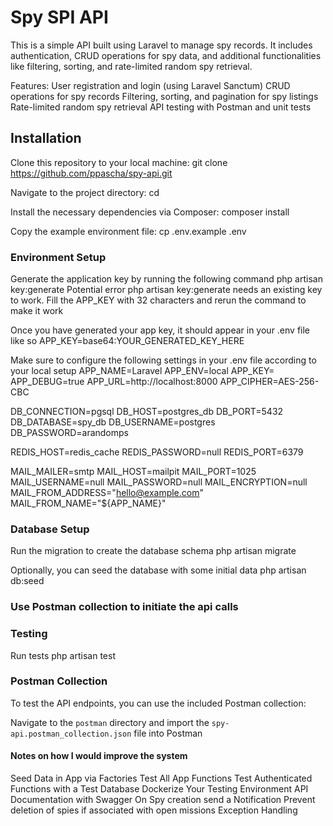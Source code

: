 # Spy SPI API

This is a simple API built using Laravel to manage spy records. It includes authentication, CRUD operations for spy data, and additional functionalities like filtering, sorting, and rate-limited random spy retrieval.

Features:
User registration and login (using Laravel Sanctum)
CRUD operations for spy records
Filtering, sorting, and pagination for spy listings
Rate-limited random spy retrieval
API testing with Postman and unit tests

## Installation

Clone this repository to your local machine:
git clone https://github.com/ppascha/spy-api.git

Navigate to the project directory:
cd <project-directory>

Install the necessary dependencies via Composer:
composer install

Copy the example environment file:
cp .env.example .env

### Environment Setup

Generate the application key by running the following command
php artisan key:generate
Potential error php artisan key:generate needs an existing key to work. Fill the APP_KEY with 32 characters and rerun the command to make it work

Once you have generated your app key, it should appear in your .env file like so
APP_KEY=base64:YOUR_GENERATED_KEY_HERE

Make sure to configure the following settings in your .env file according to your local setup
APP_NAME=Laravel
APP_ENV=local
APP_KEY=
APP_DEBUG=true
APP_URL=http://localhost:8000
APP_CIPHER=AES-256-CBC

DB_CONNECTION=pgsql
DB_HOST=postgres_db
DB_PORT=5432
DB_DATABASE=spy_db
DB_USERNAME=postgres
DB_PASSWORD=arandomps

REDIS_HOST=redis_cache
REDIS_PASSWORD=null
REDIS_PORT=6379

MAIL_MAILER=smtp
MAIL_HOST=mailpit
MAIL_PORT=1025
MAIL_USERNAME=null
MAIL_PASSWORD=null
MAIL_ENCRYPTION=null
MAIL_FROM_ADDRESS="hello@example.com"
MAIL_FROM_NAME="${APP_NAME}"

### Database Setup

Run the migration to create the database schema
php artisan migrate

Optionally, you can seed the database with some initial data
php artisan db:seed

### Use Postman collection to initiate the api calls

### Testing
Run tests
php artisan test

### Postman Collection

To test the API endpoints, you can use the included Postman collection:

Navigate to the `postman` directory and import the `spy-api.postman_collection.json` file into Postman

#### Notes on how I would improve the system
Seed Data in App via Factories
Test All App Functions
Test Authenticated Functions with a Test Database
Dockerize Your Testing Environment
API Documentation with Swagger
On Spy creation send a Notification
Prevent deletion of spies if associated with open missions
Exception Handling
